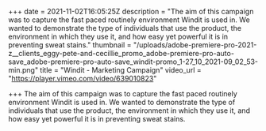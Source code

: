 +++
date = 2021-11-02T16:05:25Z
description = "The aim of this campaign was to capture the fast paced routinely environment Windit is used in. We wanted to demonstrate the type of individuals that use the product, the environment in which they use it, and how easy yet powerful it is in preventing sweat stains."
thumbnail = "/uploads/adobe-premiere-pro-2021-z__clients_eggy-pete-and-cecillie_promo_adobe-premiere-pro-auto-save_adobe-premiere-pro-auto-save_windit-promo_1-27_10_2021-09_02_53-min.png"
title = "Windit - Marketing Campaign"
video_url = "https://player.vimeo.com/video/639010823"

+++
The aim of this campaign was to capture the fast paced routinely environment Windit is used in. We wanted to demonstrate the type of individuals that use the product, the environment in which they use it, and how easy yet powerful it is in preventing sweat stains.